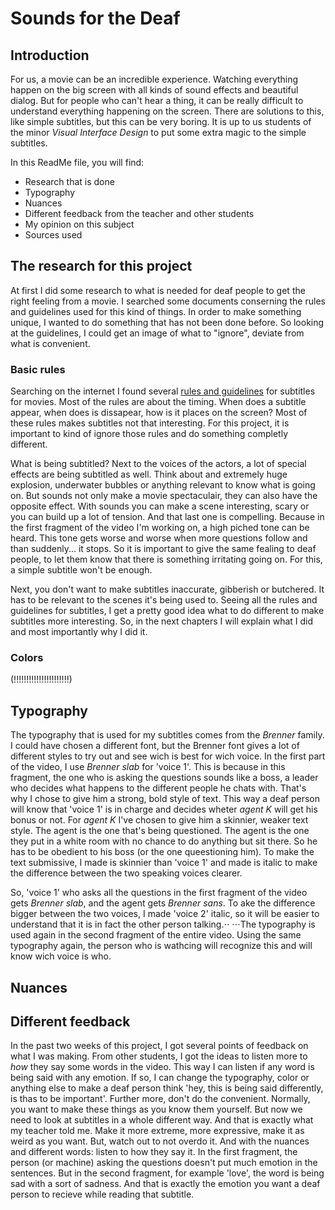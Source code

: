 # Sounds for the Deaf

## Introduction

For us, a movie can be an incredible experience. Watching everything happen on the big screen with all kinds of sound effects and beautiful dialog.
But for people who can't hear a thing, it can be really difficult to understand everything happening on
the screen. There are solutions to this, like simple subtitles, but this can be very boring.
It is up to us students of the minor *Visual Interface Design* to put some extra magic to the simple subtitles.

In this ReadMe file, you will find:

* Research that is done
* Typography
* Nuances
* Different feedback from the teacher and other students
* My opinion on this subject
* Sources used

## The research for this project

At first I did some research to what is needed for deaf people to get the right feeling from a movie. I searched some documents conserning the rules and guidelines used for this kind of things. In order to make something unique, I wanted to do something that has not been done before. So looking at the guidelines, I could get an image of what to "ignore", deviate from what is convenient.

### Basic rules

Searching on the internet I found several [rules and guidelines](https://www.rev.com/blog/subtitles-blog/sdh-subtitles-for-the-deaf-and-hard-of-hearing) for subtitles for movies. Most of the rules are about the timing. When does a subtitle appear, when does is dissapear, how is it places on the screen? Most of these rules makes subtitles not that interesting. For this project, it is important to kind of ignore those rules and do something completly different.

What is being subtitled? Next to the voices of the actors, a lot of special effects are being subtitled as well. Think about and extremely huge explosion, underwater bubbles or anything relevant to know what is going on. But sounds not only make a movie spectaculair, they can also have the opposite effect. With sounds you can make a scene interesting, scary or you can build up a lot of tension. And that last one is compelling. Because in the first fragment of the video I'm working on, a high piched tone can be heard. This tone gets worse and worse when more questions follow and than suddenly... it stops. So it is important to give the same fealing to deaf people, to let them know that there is something irritating going on. For this, a simple subtitle won't be enough.

Next, you don't want to make subtitles inaccurate, gibberish or butchered. It has to be relevant to the scenes it's being used to. Seeing all the rules and guidelines for subtitles, I get a pretty good idea what to do different to make subtitles more interesting. So, in the next chapters I will explain what I did and most importantly why I did it.

### Colors

(!!!!!!!!!!!!!!!!!!!!!!)

## Typography

The typography that is used for my subtitles comes from the *Brenner* family. I could have chosen a different font, but the Brenner font gives a lot of different styles to try out and see wich is best for wich voice. In the first part of the video, I use *Brenner slab* for 'voice 1'. This is because in this fragment, the one who is asking the questions sounds like a boss, a leader who decides what happens to the different people he chats with. That's why I chose to give him a strong, bold style of text. This way a deaf person will know that 'voice 1' is in charge and decides wheter *agent K* will get his bonus or not.
For *agent K* I've chosen to give him a skinnier, weaker text style. The agent is the one that's being questioned. The agent is the one they put in a white room with no chance to do anything but sit there. So he has to be obedient to his boss (or the one queestioning him). To make the text submissive, I made is skinnier than 'voice 1' and made is italic to make the difference between the two speaking voices clearer.

So, 'voice 1' who asks all the questions in the first fragment of the video gets *Brenner slab*, and the agent gets *Brenner sans*. To ake the difference bigger between the two voices, I made 'voice 2' italic, so it will be easier to understand that it is in fact the other person talking.⋅⋅
⋅⋅⋅The typography is used again in the second fragment of the entire video. Using the same typography again, the person who is wathcing will recognize this and will know wich voice is who.

## Nuances

## Different feedback

In the past two weeks of this project, I got several points of feedback on what I was making.
From other students, I got the ideas to listen more to *how* they say some words in the video. This way I can listen if any word is being said with any emotion. If so, I can change the typography, color or anything else to make a deaf person think 'hey, this is being said differently, is thas to be important'. Further more, don't do the convenient. Normally, you want to make these things as you know them yourself. But now we need to look at subtitles in a whole different way. And that is exactly what my teacher told me. Make it more extreme, more expressive, make it as weird as you want. But, watch out to not overdo it. And with the nuances and different words: listen to how they say it. In the first fragment, the person (or machine) asking the questions doesn't put much emotion in the sentences. But in the second fragment, for example 'love', the word is being sad with a sort of sadness. And that is exactly the emotion you want a deaf person to recieve while reading that subtitle.